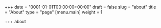 +++
date = "0001-01-01T00:00:00+00:00"
draft = false
slug = "about"
title = "About"
type = "page"
[menu.main]
weight = 1

+++
about
